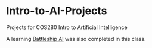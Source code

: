 # Intro-to-AI-Projects
Projects for COS280 Intro to Artificial Intelligence

A learning [Battleship AI](https://github.com/sheesania/battleships) was also completed in this class.
